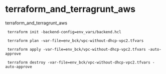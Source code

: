# terraform_and_terragrunt_aws
terraform_and_terragrunt_aws


```
 terraform init -backend-config=env_vars/backend.hcl
 
 terraform plan -var-file=env_bck/vpc-without-dhcp-vpc2.tfvars 
 
 terraform apply -var-file=env_bck/vpc-without-dhcp-vpc2.tfvars -auto-approve
 
 terraform destroy -var-file=env_bck/vpc-without-dhcp-vpc2.tfvars -auto-approve
```
